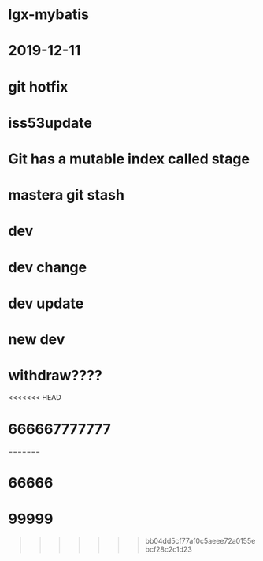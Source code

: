 # lgx-mybatis
# 2019-12-11
# git hotfix
# iss53update
# Git has a mutable index called stage
# mastera git stash
# dev
# dev change
# dev update
# new dev
# withdraw????
<<<<<<< HEAD
# 666667777777

=======
# 66666
# 99999
>>>>>>> bb04dd5cf77af0c5aeee72a0155ebcf28c2c1d23

